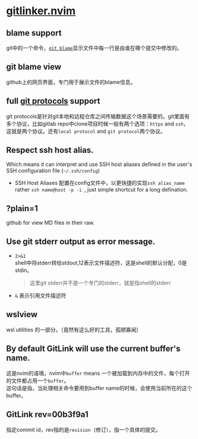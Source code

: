# [gitlinker.nvim](https://github.com/linrongbin16/gitlinker.nvim?tab=readme-ov-file#break-changes--updates)

## blame support

git中的一个命令，[`git blame`](https://git-scm.com/docs/git-blame)显示文件中每一行是由谁在哪个提交中修改的。

## git blame view

github上的网页界面，专门用于展示文件的blame信息。

## full [git protocols](https://git-scm.com/book/en/v2/Git-on-the-Server-The-Protocols) support

git protocols是针对git本地和远程仓库之间传输数据这个场景需要的。git里面有多个协议，比如gitlab repo中clone项目时候一般有两个选项：`https` and `ssh`，这就是两个协议。还有`local protocol` and `git protocol`两个协议。

## Respect ssh host alias.

Which means it can interpret and use SSH host aliases defined in the user's SSH configuration file (`~/.ssh/config`)

- SSH Host Aliases
  配置在config文件中，以更快捷的实现`ssh alias_name` rather `ssh name@host -p -i `, just simple shortcut for a long defination.

## ?plain=1

github for view MD files in their raw.

## Use git stderr output as error message.

- `2>&1`  
  shell中将stderr转给stdout,12表示文件描述符，这是shell的默认分配，0是stdin。
  > 这里git stderr并不是一个专门的stderr，就是指shell的stderr
- `&` 表示引用文件描述符

## wslview

wsl utilities 的一部分。（竟然有这么好的工具，孤陋寡闻）

## By default GitLink will use the current buffer's name.

这是nvim的语境，nvim中`buffer` means 一个被加载到内存中的文件，每个打开的文件都占用一个`buffer`。  
这句话是指，当处理相关命令要用到buffer name的时候，会使用当前所在的这个buffer。

## GitLink rev=00b3f9a1

指定commit id，rev指的是`revision`（修订），指一个具体的提交。
